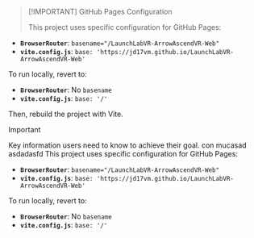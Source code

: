 > [!IMPORTANT] GitHub Pages Configuration
> 
> This project uses specific configuration for GitHub Pages:

*   **`BrowserRouter`**: `basename="/LaunchLabVR-ArrowAscendVR-Web"`
*   **`vite.config.js`**: `base: 'https://jd17vm.github.io/LaunchLabVR-ArrowAscendVR-Web'`

To run locally, revert to:

*   **`BrowserRouter`**: No `basename`
*   **`vite.config.js`**: `base: '/'`

Then, rebuild the project with Vite.


> [!IMPORTANT]
> Key information users need to know to achieve their goal.
> con mucasad\
> asdadasfd
> This project uses specific configuration for GitHub Pages:
>
>*   **`BrowserRouter`**: `basename="/LaunchLabVR-ArrowAscendVR-Web"`
>*   **`vite.config.js`**: `base: 'https://jd17vm.github.io/LaunchLabVR-ArrowAscendVR-Web'`
>
>To run locally, revert to:
>
>*   **`BrowserRouter`**: No `basename`
>*   **`vite.config.js`**: `base: '/'`


